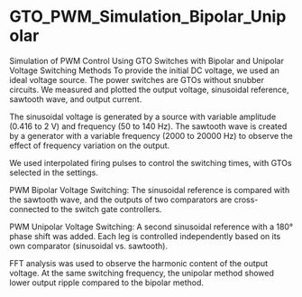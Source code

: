 # GTO_PWM_Simulation_Bipolar_Unipolar
Simulation of PWM Control Using GTO Switches with Bipolar and Unipolar Voltage Switching Methods
To provide the initial DC voltage, we used an ideal voltage source. The power switches are GTOs without snubber circuits. We measured and plotted the output voltage, sinusoidal reference, sawtooth wave, and output current.

The sinusoidal voltage is generated by a source with variable amplitude (0.416 to 2 V) and frequency (50 to 140 Hz). The sawtooth wave is created by a generator with a variable frequency (2000 to 20000 Hz) to observe the effect of frequency variation on the output.

We used interpolated firing pulses to control the switching times, with GTOs selected in the settings.

PWM Bipolar Voltage Switching: The sinusoidal reference is compared with the sawtooth wave, and the outputs of two comparators are cross-connected to the switch gate controllers.

PWM Unipolar Voltage Switching: A second sinusoidal reference with a 180° phase shift was added. Each leg is controlled independently based on its own comparator (sinusoidal vs. sawtooth).

FFT analysis was used to observe the harmonic content of the output voltage. At the same switching frequency, the unipolar method showed lower output ripple compared to the bipolar method.
